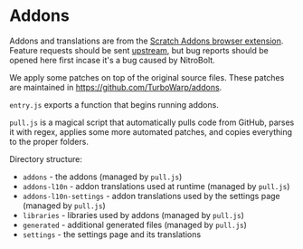 # Addons

Addons and translations are from the [Scratch Addons browser extension](https://scratchaddons.com/). Feature requests should be sent [upstream](https://github.com/ScratchAddons/ScratchAddons/issues), but bug reports should be opened here first incase it's a bug caused by NitroBolt.

We apply some patches on top of the original source files. These patches are maintained in https://github.com/TurboWarp/addons.

`entry.js` exports a function that begins running addons.

`pull.js` is a magical script that automatically pulls code from GitHub, parses it with regex, applies some more automated patches, and copies everything to the proper folders.

Directory structure:

 - `addons` - the addons (managed by `pull.js`)
 - `addons-l10n` - addon translations used at runtime (managed by `pull.js`)
 - `addons-l10n-settings` - addon translations used by the settings page (managed by `pull.js`)
 - `libraries` - libraries used by addons (managed by `pull.js`)
 - `generated` - additional generated files (managed by `pull.js`)
 - `settings` - the settings page and its translations
